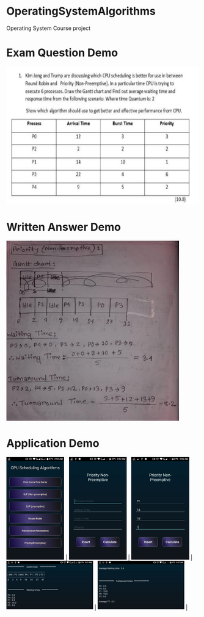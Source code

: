 # OperatingSystemAlgorithms
Operating System Course project

# Exam Question Demo
![pic](ex_qs.png)

# Written Answer Demo
![pic](ex_ans.png)

# Application Demo
<img src="https://github.com/xack20/AndroidApp_CPU_Scheduling_Algorithms/blob/master/img1.jpg" width="30%" height="30%"> | 
<img src="https://github.com/xack20/AndroidApp_CPU_Scheduling_Algorithms/blob/master/img2.jpg" width="30%" height="30%"> | 
<img src="https://github.com/xack20/AndroidApp_CPU_Scheduling_Algorithms/blob/master/img3.jpg" width="30%" height="30%"> | 
<img src="https://github.com/xack20/AndroidApp_CPU_Scheduling_Algorithms/blob/master/img4.jpg" width="45%" height="45%"> | 
<img src="https://github.com/xack20/AndroidApp_CPU_Scheduling_Algorithms/blob/master/img5.jpg" width="45%" height="45%"> |

